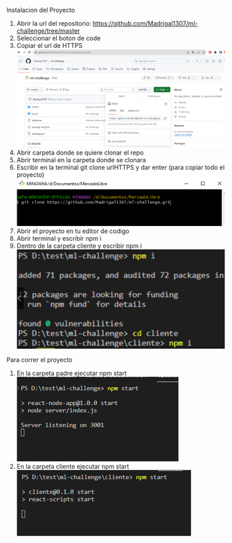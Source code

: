 Instalacion del Proyecto
1. Abrir la url del repositorio: https://github.com/Madrigal1307/ml-challenge/tree/master
2. Seleccionar el boton de code
3. Copiar el url de HTTPS
![urlHttps](https://github.com/Madrigal1307/ml-challenge/blob/master/img_readme/repoCode.PNG?raw=true)
4. Abrir carpeta donde se quiere clonar el repo
5. Abrir terminal en la carpeta donde se clonara
6. Escribir en la terminal git clone urlHTTPS y dar enter (para copiar todo el proyecto)
![Clonar proyecto en carpeta](https://github.com/Madrigal1307/ml-challenge/blob/master/img_readme/clonarRepo.PNG?raw=true)
7. Abrir el proyecto en tu editor de codigo
8. Abrir terminal y escribir npm i  
9. Dentro de la carpeta cliente y escribir npm i
![instalar](https://github.com/Madrigal1307/ml-challenge/blob/master/img_readme/instalar.PNG?raw=true)

Para correr el proyecto
1. En la carpeta padre ejecutar npm start
![ej1](https://github.com/Madrigal1307/ml-challenge/blob/master/img_readme/ej1.png?raw=true)
2. En la carpeta cliente ejecutar npm start
![ej1](https://github.com/Madrigal1307/ml-challenge/blob/master/img_readme/ej2.png?raw=true)
